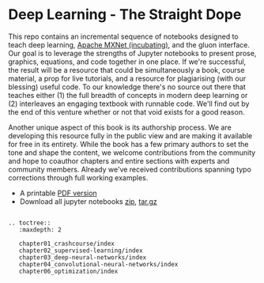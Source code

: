 # Deep Learning - The Straight Dope

This repo contains an incremental sequence of notebooks designed to teach deep
learning,
[Apache MXNet (incubating)](https://github.com/apache/incubator-mxnet), and the
gluon interface. Our goal is to leverage the strengths of Jupyter notebooks to
present prose, graphics, equations, and code together in one place. If we're
successful, the result will be a resource that could be simultaneously a book,
course material, a prop for live tutorials, and a resource for plagiarising
(with our blessing) useful code. To our knowledge there's no source out there
that teaches either (1) the full breadth of concepts in modern deep learning or
(2) interleaves an engaging textbook with runnable code. We'll find out by the
end of this venture whether or not that void exists for a good reason.

Another unique aspect of this book is its authorship process. We are developing
this resource fully in the public view and are making it available for free in
its entirety. While the book has a few primary authors to set the tone and shape
the content, we welcome contributions from the community and hope to coauthor
chapters and entire sections with experts and community members. Already we've
received contributions spanning typo corrections through full working examples.

- A printable [PDF version](./gluon_tutorials.pdf)
- Download all jupyter notebooks [zip](./gluon_tutorials.zip), [tar.gz](./gluon_tutorials.tar.gz)

```eval_rst

.. toctree::
   :maxdepth: 2

   chapter01_crashcourse/index
   chapter02_supervised-learning/index
   chapter03_deep-neural-networks/index
   chapter04_convolutional-neural-networks/index
   chapter06_optimization/index
```

